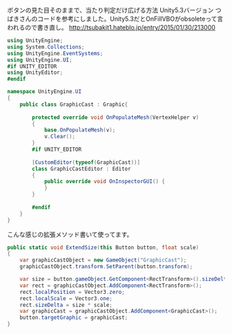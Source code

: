 ボタンの見た目そのままで、当たり判定だけ広げる方法 Unity5.3バージョン
つばきさんのコードを参考にしました。Unity5.3だとOnFillVBOがobsoleteって言われるので書き直し。
http://tsubakit1.hateblo.jp/entry/2015/01/30/213000

```GraphicCast.cs
using UnityEngine;
using System.Collections;
using UnityEngine.EventSystems;
using UnityEngine.UI;
#if UNITY_EDITOR
using UnityEditor;
#endif

namespace UnityEngine.UI
{
	public class GraphicCast : Graphic{
		
		protected override void OnPopulateMesh(VertexHelper v)
		{
			base.OnPopulateMesh(v);
			v.Clear();
		}
		#if UNITY_EDITOR
		
		[CustomEditor(typeof(GraphicCast))]
		class GraphicCastEditor : Editor
		{
			public override void OnInspectorGUI() {
			}
		}
		
		#endif
	} 
}
```

こんな感じの拡張メソッド書いて使ってます。

```HogeExtension.cs
public static void ExtendSize(this Button button, float scale)
{
	var graphicCastObject = new GameObject("GraphicCast");
	graphicCastObject.transform.SetParent(button.transform);

	var size = button.gameObject.GetComponent<RectTransform>().sizeDelta;
	var rect = graphicCastObject.AddComponent<RectTransform>();
	rect.localPosition = Vector3.zero;
	rect.localScale = Vector3.one;
	rect.sizeDelta = size * scale;
	var graphicCast = graphicCastObject.AddComponent<GraphicCast>();
	button.targetGraphic = graphicCast;
}
```
